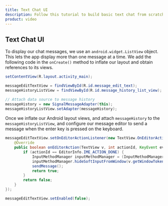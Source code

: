 ```yaml
---
title: Text Chat UI
description: Follow this tutorial to build basic text chat from scratch using the Vonage Video API. It is the quickest way to build a proof of concept for this functionality on the video platform. 
product: video
---
```


## Text Chat UI

To display our chat messages, we use an `android.widget.ListView` object. This lets the app display more than one message at a time. We add the following code in the `onCreate()` method to inflate our layout and obtain references to its views.

```java
setContentView(R.layout.activity_main);

messageEditTextView = findViewById(R.id.message_edit_text);
messageHistoryListView = findViewById(R.id.message_history_list_view);

// Attach data source to message history
messageHistory = new SignalMessageAdapter(this);
messageHistoryListView.setAdapter(messageHistory);
```

Once we inflate our Android layout views, and attach `messageHistory` to the `messageHistoryListView`, and configure our message editor to send a message when the enter key is pressed on the keyboard.

``` java
messageEditTextView.setOnEditorActionListener(new TextView.OnEditorActionListener() {
    @Override
    public boolean onEditorAction(TextView v, int actionId, KeyEvent event) {
        if (actionId == EditorInfo.IME_ACTION_DONE) {
            InputMethodManager inputMethodManager = (InputMethodManager) v.getContext().getSystemService(Context.INPUT_METHOD_SERVICE);
            inputMethodManager.hideSoftInputFromWindow(v.getWindowToken(), 0);
            sendMessage();
            return true;
        }
        return false;
    }
});

messageEditTextView.setEnabled(false);
```
